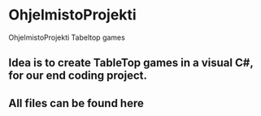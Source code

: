 # OhjelmistoProjekti
OhjelmistoProjekti Tabeltop games

## Idea is to create TableTop games in a visual C#, for our end coding project.
## All files can be found here
